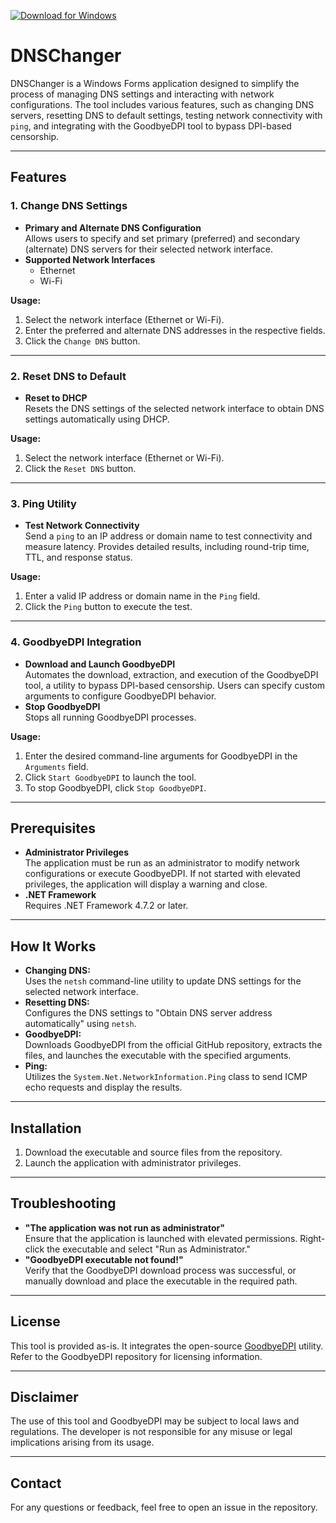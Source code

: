 [![Download for Windows](https://img.shields.io/badge/Download-Windows-blue?style=for-the-badge&logo=windows)](https://github.com/Swotch9399/dns-changer/releases/download/v1.3.0.0/dnschanger.exe)

# DNSChanger

DNSChanger is a Windows Forms application designed to simplify the process of managing DNS settings and interacting with network configurations. The tool includes various features, such as changing DNS servers, resetting DNS to default settings, testing network connectivity with `ping`, and integrating with the GoodbyeDPI tool to bypass DPI-based censorship.

---

## Features

### 1. Change DNS Settings
- **Primary and Alternate DNS Configuration**  
  Allows users to specify and set primary (preferred) and secondary (alternate) DNS servers for their selected network interface.
- **Supported Network Interfaces**  
  - Ethernet
  - Wi-Fi  

**Usage:**  
1. Select the network interface (Ethernet or Wi-Fi).  
2. Enter the preferred and alternate DNS addresses in the respective fields.  
3. Click the `Change DNS` button.

---

### 2. Reset DNS to Default
- **Reset to DHCP**  
  Resets the DNS settings of the selected network interface to obtain DNS settings automatically using DHCP.

**Usage:**  
1. Select the network interface (Ethernet or Wi-Fi).  
2. Click the `Reset DNS` button.

---

### 3. Ping Utility
- **Test Network Connectivity**  
  Send a `ping` to an IP address or domain name to test connectivity and measure latency. Provides detailed results, including round-trip time, TTL, and response status.

**Usage:**  
1. Enter a valid IP address or domain name in the `Ping` field.  
2. Click the `Ping` button to execute the test.

---

### 4. GoodbyeDPI Integration
- **Download and Launch GoodbyeDPI**  
  Automates the download, extraction, and execution of the GoodbyeDPI tool, a utility to bypass DPI-based censorship. Users can specify custom arguments to configure GoodbyeDPI behavior.
- **Stop GoodbyeDPI**  
  Stops all running GoodbyeDPI processes.

**Usage:**  
1. Enter the desired command-line arguments for GoodbyeDPI in the `Arguments` field.  
2. Click `Start GoodbyeDPI` to launch the tool.  
3. To stop GoodbyeDPI, click `Stop GoodbyeDPI`.

---

## Prerequisites
- **Administrator Privileges**  
  The application must be run as an administrator to modify network configurations or execute GoodbyeDPI. If not started with elevated privileges, the application will display a warning and close.
- **.NET Framework**  
  Requires .NET Framework 4.7.2 or later.

---

## How It Works
- **Changing DNS:**  
  Uses the `netsh` command-line utility to update DNS settings for the selected network interface.
- **Resetting DNS:**  
  Configures the DNS settings to "Obtain DNS server address automatically" using `netsh`.
- **GoodbyeDPI:**  
  Downloads GoodbyeDPI from the official GitHub repository, extracts the files, and launches the executable with the specified arguments.
- **Ping:**  
  Utilizes the `System.Net.NetworkInformation.Ping` class to send ICMP echo requests and display the results.

---

## Installation
1. Download the executable and source files from the repository.
2. Launch the application with administrator privileges.

---

## Troubleshooting
- **"The application was not run as administrator"**  
  Ensure that the application is launched with elevated permissions. Right-click the executable and select "Run as Administrator."
- **"GoodbyeDPI executable not found!"**  
  Verify that the GoodbyeDPI download process was successful, or manually download and place the executable in the required path.

---

## License
This tool is provided as-is. It integrates the open-source [GoodbyeDPI](https://github.com/ValdikSS/GoodbyeDPI) utility. Refer to the GoodbyeDPI repository for licensing information.

---

## Disclaimer
The use of this tool and GoodbyeDPI may be subject to local laws and regulations. The developer is not responsible for any misuse or legal implications arising from its usage.

---

## Contact
For any questions or feedback, feel free to open an issue in the repository.

